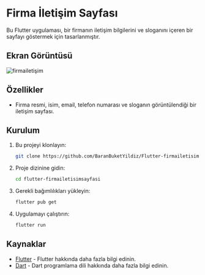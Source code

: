 # Firma İletişim Sayfası

Bu Flutter uygulaması, bir firmanın iletişim bilgilerini ve sloganını içeren bir sayfayı göstermek için tasarlanmıştır.

## Ekran Görüntüsü
![firmailetişim](https://github.com/BaranBuketYildiz/Flutter-firmailetisimsayfasi/assets/126967473/fdc2adac-a439-4945-9de1-e2abe24c6cf5)

## Özellikler

- Firma resmi, isim, email, telefon numarası ve sloganın görüntülendiği bir iletişim sayfası.

## Kurulum

1. Bu projeyi klonlayın:

   ```bash
   git clone https://github.com/BaranBuketYildiz/Flutter-firmailetisimsayfasi.git
   
2. Proje dizinine gidin:

   ```bash
   cd flutter-firmailetisimsayfasi
   
   
3. Gerekli bağımlılıkları yükleyin:

   ```bash
   flutter pub get

   
4. Uygulamayı çalıştırın:

   ```bash
   flutter run

## Kaynaklar

- [Flutter](https://flutter.dev/) - Flutter hakkında daha fazla bilgi edinin.
- [Dart](https://dart.dev/) - Dart programlama dili hakkında daha fazla bilgi edinin.

    
